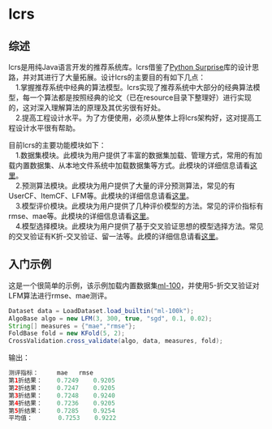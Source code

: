 # lcrs
## 综述
lcrs是用纯Java语言开发的推荐系统库。lcrs借鉴了[Python Surprise](https://surprise.readthedocs.io/en/stable/index.html)库的设计思路，并对其进行了大量拓展。设计lcrs的主要目的有如下几点：    
&ensp;&ensp;1.掌握推荐系统中经典的算法模型。lcrs实现了推荐系统中大部分的经典算法模型，每一个算法都是按照经典的论文（已在resource目录下整理好）进行实现的，这对深入理解算法的原理及其优劣很有好处。   
&ensp;&ensp;2.提高工程设计水平。为了方便使用，必须从整体上将lcrs架构好，这对提高工程设计水平很有帮助。     

目前lcrs的主要功能模块如下：   
&ensp;&ensp;1.数据集模块。此模块为用户提供了丰富的数据集加载、管理方式，常用的有加载内置数据集、从本地文件系统中加载数据集等方式。此模块的详细信息请看[这里](https://github.com/liuchenailq/lcrs/tree/master/src/dataset)。    
&ensp;&ensp;2.预测算法模块。此模块为用户提供了大量的评分预测算法，常见的有UserCF、ItemCF、LFM等。此模块的详细信息请看[这里](https://github.com/liuchenailq/lcrs/tree/master/src/prediction_algorithms)。   
&ensp;&ensp;3.模型评价模块。此模块为用户提供了几种评价模型的方法。常见的评价指标有rmse、mae等。此模块的详细信息请看[这里](https://github.com/liuchenailq/lcrs/tree/master/src/accuracy)。   
&ensp;&ensp;4.模型选择模块。此模块为用户提供了基于交叉验证思想的模型选择方法。常见的交叉验证有K折-交叉验证、留一法等。此模的详细信息请看[这里](https://github.com/liuchenailq/lcrs/tree/master/src/model_selection)。    

## 入门示例

这是一个很简单的示例，该示例加载内置数据集[ml-100](http://files.grouplens.org/datasets/movielens/ml-100k/)，并使用5-折交叉验证对LFM算法进行rmse、mae测评。

```Java
Dataset data = LoadDataset.load_builtin("ml-100k");
AlgoBase algo = new LFM(3, 300, true, "sgd", 0.1, 0.02);   
String[] measures = {"mae","rmse"};
FoldBase fold = new KFold(5, 2);
CrossValidation.cross_validate(algo, data, measures, fold);
```
   
输出：

```Java
测评指标：     mae   rmse   
第1折结果：    0.7249    0.9205    
第2折结果：    0.7247    0.9205    
第3折结果：    0.7248    0.9240    
第4折结果：    0.7236    0.9205    
第5折结果：    0.7285    0.9254    
平均值：       0.7253    0.9222    
```




     

